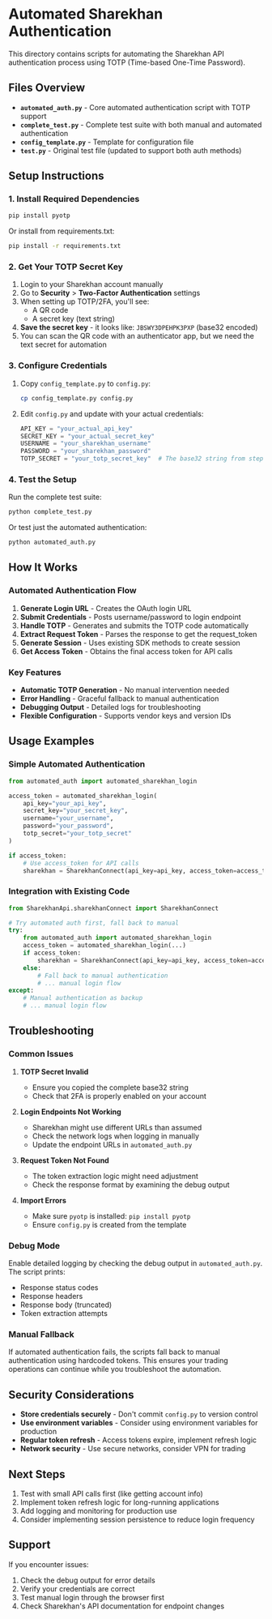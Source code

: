 # Automated Sharekhan Authentication

This directory contains scripts for automating the Sharekhan API authentication process using TOTP (Time-based One-Time Password).

## Files Overview

- **`automated_auth.py`** - Core automated authentication script with TOTP support
- **`complete_test.py`** - Complete test suite with both manual and automated authentication
- **`config_template.py`** - Template for configuration file
- **`test.py`** - Original test file (updated to support both auth methods)

## Setup Instructions

### 1. Install Required Dependencies

```bash
pip install pyotp
```

Or install from requirements.txt:
```bash
pip install -r requirements.txt
```

### 2. Get Your TOTP Secret Key

1. Login to your Sharekhan account manually
2. Go to **Security** > **Two-Factor Authentication** settings
3. When setting up TOTP/2FA, you'll see:
   - A QR code 
   - A secret key (text string)
4. **Save the secret key** - it looks like: `JBSWY3DPEHPK3PXP` (base32 encoded)
5. You can scan the QR code with an authenticator app, but we need the text secret for automation

### 3. Configure Credentials

1. Copy `config_template.py` to `config.py`:
   ```bash
   cp config_template.py config.py
   ```

2. Edit `config.py` and update with your actual credentials:
   ```python
   API_KEY = "your_actual_api_key"
   SECRET_KEY = "your_actual_secret_key"
   USERNAME = "your_sharekhan_username"
   PASSWORD = "your_sharekhan_password"
   TOTP_SECRET = "your_totp_secret_key"  # The base32 string from step 2
   ```

### 4. Test the Setup

Run the complete test suite:
```bash
python complete_test.py
```

Or test just the automated authentication:
```bash
python automated_auth.py
```

## How It Works

### Automated Authentication Flow

1. **Generate Login URL** - Creates the OAuth login URL
2. **Submit Credentials** - Posts username/password to login endpoint
3. **Handle TOTP** - Generates and submits the TOTP code automatically
4. **Extract Request Token** - Parses the response to get the request_token
5. **Generate Session** - Uses existing SDK methods to create session
6. **Get Access Token** - Obtains the final access token for API calls

### Key Features

- **Automatic TOTP Generation** - No manual intervention needed
- **Error Handling** - Graceful fallback to manual authentication
- **Debugging Output** - Detailed logs for troubleshooting
- **Flexible Configuration** - Supports vendor keys and version IDs

## Usage Examples

### Simple Automated Authentication

```python
from automated_auth import automated_sharekhan_login

access_token = automated_sharekhan_login(
    api_key="your_api_key",
    secret_key="your_secret_key", 
    username="your_username",
    password="your_password",
    totp_secret="your_totp_secret"
)

if access_token:
    # Use access_token for API calls
    sharekhan = SharekhanConnect(api_key=api_key, access_token=access_token)
```

### Integration with Existing Code

```python
from SharekhanApi.sharekhanConnect import SharekhanConnect

# Try automated auth first, fall back to manual
try:
    from automated_auth import automated_sharekhan_login
    access_token = automated_sharekhan_login(...)
    if access_token:
        sharekhan = SharekhanConnect(api_key=api_key, access_token=access_token)
    else:
        # Fall back to manual authentication
        # ... manual login flow
except:
    # Manual authentication as backup
    # ... manual login flow
```

## Troubleshooting

### Common Issues

1. **TOTP Secret Invalid**
   - Ensure you copied the complete base32 string
   - Check that 2FA is properly enabled on your account

2. **Login Endpoints Not Working**
   - Sharekhan might use different URLs than assumed
   - Check the network logs when logging in manually
   - Update the endpoint URLs in `automated_auth.py`

3. **Request Token Not Found**
   - The token extraction logic might need adjustment
   - Check the response format by examining the debug output

4. **Import Errors**
   - Make sure `pyotp` is installed: `pip install pyotp`
   - Ensure `config.py` is created from the template

### Debug Mode

Enable detailed logging by checking the debug output in `automated_auth.py`. The script prints:
- Response status codes
- Response headers  
- Response body (truncated)
- Token extraction attempts

### Manual Fallback

If automated authentication fails, the scripts fall back to manual authentication using hardcoded tokens. This ensures your trading operations can continue while you troubleshoot the automation.

## Security Considerations

- **Store credentials securely** - Don't commit `config.py` to version control
- **Use environment variables** - Consider using environment variables for production
- **Regular token refresh** - Access tokens expire, implement refresh logic
- **Network security** - Use secure networks, consider VPN for trading

## Next Steps

1. Test with small API calls first (like getting account info)
2. Implement token refresh logic for long-running applications  
3. Add logging and monitoring for production use
4. Consider implementing session persistence to reduce login frequency

## Support

If you encounter issues:
1. Check the debug output for error details
2. Verify your credentials are correct
3. Test manual login through the browser first
4. Check Sharekhan's API documentation for endpoint changes

